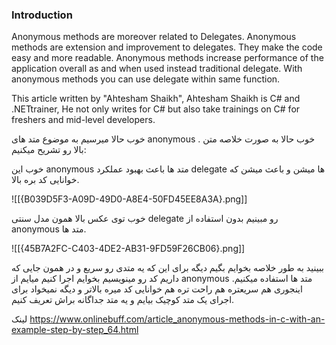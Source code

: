 ### Introduction

Anonymous methods are moreover related to Delegates. Anonymous methods are extension and improvement to delegates. They make the code easy and more readable. Anonymous methods increase performance of the application overall as and when used instead traditional delegate. With anonymous methods you can use delegate within same function.

This article written by "Ahtesham Shaikh", Ahtesham Shaikh is C# and .NETtrainer, He not only writes for C# but also take trainings on C# for freshers and mid-level developers.

خوب حالا میرسیم به موضوع متد های anonymous . خوب حالا به صورت خلاصه متن بالا رو تشریح میکنیم:

خوب این anonymous متد ها باعث بهبود عملکرد delegate ها میشن و باعث میشن که خوانایی کد بره بالا.

![[{B039D5F3-A09D-49D0-A8E4-50FD45EE8A3A}.png]]

خوب توی عکس بالا همون مدل سنتی delegate رو مبینیم بدون استفاده از anonymous متد ها.

![[{45B7A2FC-C403-4DE2-AB31-9FD59F26CB06}.png]]

ببینید به طور خلاصه بخوایم بگیم دیگه برای این که یه متدی رو سریع و در همون جایی که داریم کد رو مینویسیم بخوایم اجرا کنیم میایم از anonymous متد ها استفاده میکنیم. اینجوری هم سریعتره هم راحت تره هم خوانایی کد میره بالاتر و دیگه نمیخواد برای اجرای یک متد کوچیک بیایم و یه متد جداگانه براش تعریف کنیم.

لینک
https://www.onlinebuff.com/article_anonymous-methods-in-c-with-an-example-step-by-step_64.html


